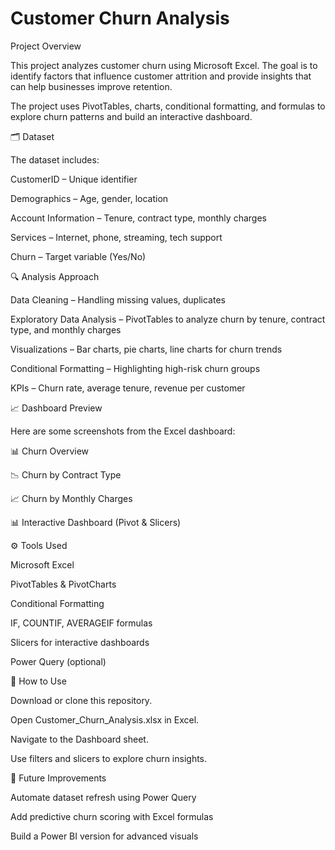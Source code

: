 # Customer Churn Analysis

Project Overview

This project analyzes customer churn using Microsoft Excel. The goal is to identify factors that influence customer attrition and provide insights that can help businesses improve retention.

The project uses PivotTables, charts, conditional formatting, and formulas to explore churn patterns and build an interactive dashboard.

🗂 Dataset

The dataset includes:

CustomerID – Unique identifier

Demographics – Age, gender, location

Account Information – Tenure, contract type, monthly charges

Services – Internet, phone, streaming, tech support

Churn – Target variable (Yes/No)

🔍 Analysis Approach

Data Cleaning – Handling missing values, duplicates

Exploratory Data Analysis – PivotTables to analyze churn by tenure, contract type, and monthly charges

Visualizations – Bar charts, pie charts, line charts for churn trends

Conditional Formatting – Highlighting high-risk churn groups

KPIs – Churn rate, average tenure, revenue per customer

📈 Dashboard Preview

Here are some screenshots from the Excel dashboard:

📊 Churn Overview

📉 Churn by Contract Type

📈 Churn by Monthly Charges

📊 Interactive Dashboard (Pivot & Slicers)

⚙️ Tools Used

Microsoft Excel

PivotTables & PivotCharts

Conditional Formatting

IF, COUNTIF, AVERAGEIF formulas

Slicers for interactive dashboards

Power Query (optional)

🚀 How to Use

Download or clone this repository.

Open Customer_Churn_Analysis.xlsx in Excel.

Navigate to the Dashboard sheet.

Use filters and slicers to explore churn insights.

📌 Future Improvements

Automate dataset refresh using Power Query

Add predictive churn scoring with Excel formulas

Build a Power BI version for advanced visuals
